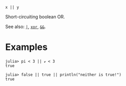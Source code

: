 ```
x || y
```

Short-circuiting boolean OR.

See also: [`|`](@ref), [`xor`](@ref), [`&&`](@ref).

# Examples

```jldoctest
julia> pi < 3 || ℯ < 3
true

julia> false || true || println("neither is true!")
true
```
